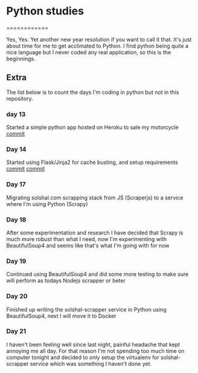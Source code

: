 # Python studies
============

Yes, Yes. Yet another new year resolution if you want to call it that. It's just about time for me to get acclimated to Python.
I find python being quite a nice language but I never coded any real application, so this is the beginnings.

## Extra
The list below is to count the days I'm coding in python but not in this repository.

### day 13
Started a simple python app hosted on Heroku to sale my motorcycle
[commit](https://github.com/weblancaster/fz09-sale/commit/64baaabb2b03702a03a243d26cb5aeca87d7c79c)

### Day 14
Started using Flask/Jinja2 for cache busting, and setup requirements
[commit](https://github.com/weblancaster/fz09-sale/commit/79e857a4bc5332583fa809b98a684d0ddc07f240)
[commit](https://github.com/weblancaster/fz09-sale/commit/f1c8c3c475ed927baffcd42ba0596bd20c64abec)

### Day 17
Migrating solshal.com scrapping stack from JS (Scraperjs) to a service where I'm using Python (Scrapy)

### Day 18
After some experimentation and research I have decided that Scrapy is much more robust than what I need, now I'm experimenting with BeautifulSoup4 and seems like that's what I'm going with for now

### Day 19
Continued using BeautifulSoup4 and did some more testing to make sure will perform as todays Nodejs scrapper or beter

### Day 20
Finished up writing the solshal-scrapper service in Python using BeautifulSoup4, next I will move it to Docker

### Day 21
I haven't been feeling well since last night, painful headache that kept annoying me all day.
For that reason I'm not spending too much time on computer tonight and decided to only setup the virtualenv  for solshal-scrapper service which was something I haven't done yet.